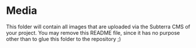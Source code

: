 # Media
This folder will contain all images that are uploaded via the Subterra CMS of your project. You may remove this README file, since it has no purpose other than to glue this folder to the repository ;)
